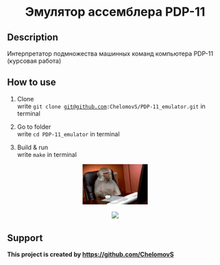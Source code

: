 <h1 align="center">Эмулятор ассемблера PDP-11</h1>

## Description

 Интерпретатор подмножества машинных команд компьютера PDP-11 (курсовая работа)

## How to use

1. Clone <br>
    write <code>git clone git@github.com:ChelomovS/PDP-11_emulator.git</code> in terminal

2. Go to folder <br>
    write <code>cd PDP-11_emulator</code> in terminal

3. Build & run <br>
    write <code>make</code> in terminal
   
<p align="center"><img src="https://github.com/ChelomovS/PDP-11_emulator/blob/main/Images/agressive.gif" width="30%"></p>
<p align="center"><img src="https://github.com/ChelomovS/PDP-11_emulator/blob/main/Images/smart.gif" width="30%"></p>

## Support
**This project is created by https://github.com/ChelomovS**
